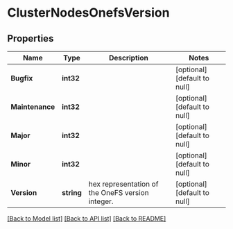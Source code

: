 # ClusterNodesOnefsVersion

## Properties
Name | Type | Description | Notes
------------ | ------------- | ------------- | -------------
**Bugfix** | **int32** |  | [optional] [default to null]
**Maintenance** | **int32** |  | [optional] [default to null]
**Major** | **int32** |  | [optional] [default to null]
**Minor** | **int32** |  | [optional] [default to null]
**Version** | **string** | hex representation of the OneFS version integer. | [optional] [default to null]

[[Back to Model list]](../README.md#documentation-for-models) [[Back to API list]](../README.md#documentation-for-api-endpoints) [[Back to README]](../README.md)


